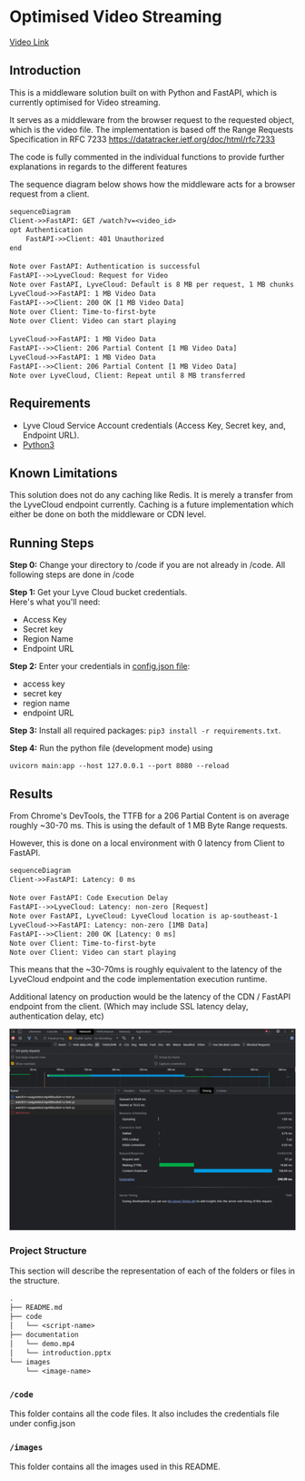 # Optimised Video Streaming

[Video Link](https://youtu.be/6TytfmOkqGk)

## Introduction
This is a middleware solution built on with Python and FastAPI, which is currently optimised for Video streaming. 

It serves as a middleware from the browser request to the requested object, which is the video file. The implementation is based off the Range Requests Specification in RFC 7233 https://datatracker.ietf.org/doc/html/rfc7233

The code is fully commented in the individual functions to provide further explanations in regards to the different features

The sequence diagram below shows how the middleware acts for a browser request from a client.

```mermaid
sequenceDiagram
Client->>FastAPI: GET /watch?v=<video_id>
opt Authentication
    FastAPI->>Client: 401 Unauthorized
end

Note over FastAPI: Authentication is successful 
FastAPI-->>LyveCloud: Request for Video
Note over FastAPI, LyveCloud: Default is 8 MB per request, 1 MB chunks
LyveCloud->>FastAPI: 1 MB Video Data
FastAPI-->>Client: 200 OK [1 MB Video Data]
Note over Client: Time-to-first-byte 
Note over Client: Video can start playing

LyveCloud->>FastAPI: 1 MB Video Data
FastAPI-->>Client: 206 Partial Content [1 MB Video Data]
LyveCloud->>FastAPI: 1 MB Video Data
FastAPI-->>Client: 206 Partial Content [1 MB Video Data]
Note over LyveCloud, Client: Repeat until 8 MB transferred
```

## Requirements
* Lyve Cloud Service Account credentials (Access Key, Secret key, and, Endpoint URL).
* [Python3](https://www.python.org/downloads/)


## Known Limitations 
This solution does not do any caching like Redis. It is merely a transfer from the LyveCloud endpoint currently. Caching is a future implementation which either be done on both the middleware or CDN level. 

## Running Steps
**Step 0:** Change your directory to /code if you are not already in /code. All following steps are done in /code


**Step 1:** Get your Lyve Cloud bucket credentials.   
Here's what you'll need:
* Access Key
* Secret key
* Region Name
* Endpoint URL

**Step 2:** Enter your credentials in [config.json file](code/config.json):
   * access key
   * secret key
   * region name
   * endpoint URL

**Step 3:** Install all required packages: `pip3 install -r requirements.txt`.


**Step 4:** Run the python file (development mode) using 
```
uvicorn main:app --host 127.0.0.1 --port 8080 --reload
```

## Results 

From Chrome's DevTools, the TTFB for a 206 Partial Content is on average roughly ~30-70 ms. This is using the default of 1 MB Byte Range requests.

However, this is done on a local environment with 0 latency from Client to FastAPI. 

```mermaid
sequenceDiagram
Client->>FastAPI: Latency: 0 ms

Note over FastAPI: Code Execution Delay 
FastAPI-->>LyveCloud: Latency: non-zero [Request]
Note over FastAPI, LyveCloud: LyveCloud location is ap-southeast-1
LyveCloud->>FastAPI: Latency: non-zero [1MB Data]
FastAPI-->>Client: 200 OK [Latency: 0 ms]
Note over Client: Time-to-first-byte 
Note over Client: Video can start playing
```

This means that the ~30-70ms is roughly equivalent to the latency of the LyveCloud endpoint and the code implementation execution runtime.

Additional latency on production would be the latency of the CDN / FastAPI endpoint from the client. (Which may include SSL latency delay, authentication delay, etc)

![TTFB](images/ttfb-result-1.png)

### Project Structure

This section will describe the representation of each of the folders or files in the structure.
```
.
├── README.md
├── code
│   └── <script-name>
├── documentation
│   └── demo.mp4
│   └── introduction.pptx
└── images
    └── <image-name>
```

### `/code`
This folder contains all the code files. It also includes the credentials file under config.json

### `/images`
This folder contains all the images used in this README.
